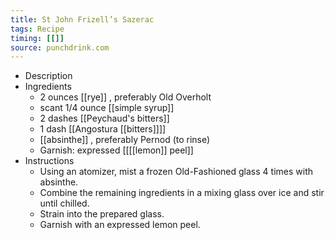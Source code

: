 ```yaml
---
title: St John Frizell’s Sazerac
tags: Recipe
timing: [[]]
source: punchdrink.com
---
```


- Description
- Ingredients
	- 2 ounces [[rye]] , preferably Old Overholt
	- scant 1/4 ounce [[simple syrup]]
	- 2 dashes [[Peychaud's bitters]]
	- 1 dash [[Angostura [[bitters]]]]
	- [[absinthe]] , preferably Pernod (to rinse)
	- Garnish: expressed [[[[lemon]] peel]]
- Instructions
	- Using an atomizer, mist a frozen Old-Fashioned glass 4 times with absinthe.
	- Combine the remaining ingredients in a mixing glass over ice and stir until chilled.
	- Strain into the prepared glass.
	- Garnish with an expressed lemon peel.
